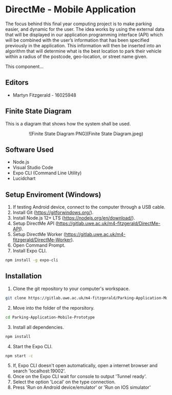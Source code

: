 # DirectMe - Mobile Application

The focus behind this final year computing project is to make parking easier, and dynamic for the user. The idea works by using the external data that will be displayed in our application programming interface (API) which will be combined with the user’s information that has been specified previously in the application. This information will then be inserted into an algorithm that will determine what is the best location to park their vehicle within a radius of the postcode, geo-location, or street name given.

This component...

## Editors
* Martyn Fitzgerald - 16025948

## Finite State Diagram

This is a diagram that shows how the system shall be used.

<div align="center">
![Finite State Diagram PNG](Finite State Diagram.jpeg)
</div>

## Software Used

* Node.js
* Visual Studio Code
* Expo CLI (Command Line Utility)
* Lucidchart

## Setup Enviroment (Windows)

1. If testing Android device, connect to the computer through a USB cable.
2. Install Git (https://gitforwindows.org/).
3. Install Node.js 12+ LTS (https://nodejs.org/en/download/).
4. Setup DirectMe API (https://gitlab.uwe.ac.uk/m4-fitzgerald/DirectMe-API).
5. Setup DirectMe Worker (https://gitlab.uwe.ac.uk/m4-fitzgerald/DirectMe-Worker).
6. Open Command Prompt.
7. Install Expo CLI.
```bash
npm install -g expo-cli
```

## Installation

1. Clone the git repository to your computer's workspace.
```bash
git clone https://gitlab.uwe.ac.uk/m4-fitzgerald/Parking-Application-Mobile-Prototype.git
```
2. Move into the folder of the reporsitory.
```bash
cd Parking-Application-Mobile-Prototype
```
3. Install all dependencies.
```bash
npm install
```
4. Start the Expo CLI.
```bash
npm start -c
```
5. If, Expo CLI doesn't open automatically, open a internet browser and search 'localhost:19002'.
6. Once on the Expo CLI wait for console to output 'Tunnel ready'.
7. Select the option 'Local' on the type connection.
8. Press 'Run on Android device/emulator' or 'Run on IOS simulator'